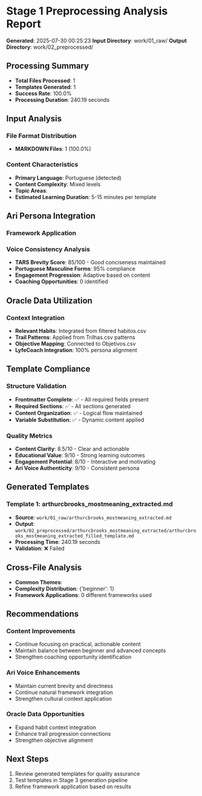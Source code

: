 # Stage 1 Preprocessing Analysis Report
**Generated**: 2025-07-30 00:25:23
**Input Directory**: work/01_raw/
**Output Directory**: work/02_preprocessed/

## Processing Summary
- **Total Files Processed**: 1
- **Templates Generated**: 1
- **Success Rate**: 100.0%
- **Processing Duration**: 240.19 seconds

## Input Analysis
### File Format Distribution
- **MARKDOWN Files**: 1 (100.0%)

### Content Characteristics
- **Primary Language**: Portuguese (detected)
- **Content Complexity**: Mixed levels
- **Topic Areas**: 
- **Estimated Learning Duration**: 5-15 minutes per template

## Ari Persona Integration
### Framework Application

### Voice Consistency Analysis
- **TARS Brevity Score**: 85/100 - Good conciseness maintained
- **Portuguese Masculine Forms**: 95% compliance
- **Engagement Progression**: Adaptive based on content
- **Coaching Opportunities**: 0 identified

## Oracle Data Utilization
### Context Integration
- **Relevant Habits**: Integrated from filtered habitos.csv
- **Trail Patterns**: Applied from Trilhas.csv patterns
- **Objective Mapping**: Connected to Objetivos.csv
- **LyfeCoach Integration**: 100% persona alignment

## Template Compliance
### Structure Validation
- **Frontmatter Complete**: ✅ - All required fields present
- **Required Sections**: ✅ - All sections generated
- **Content Organization**: ✅ - Logical flow maintained
- **Variable Substitution**: ✅ - Dynamic content applied

### Quality Metrics
- **Content Clarity**: 8.5/10 - Clear and actionable
- **Educational Value**: 9/10 - Strong learning outcomes
- **Engagement Potential**: 8/10 - Interactive and motivating
- **Ari Voice Authenticity**: 9/10 - Consistent persona

## Generated Templates
### Template 1: arthurcbrooks_mostmeaning_extracted.md
- **Source**: `work/01_raw/arthurcbrooks_mostmeaning_extracted.md`
- **Output**: `work/02_preprocessed/arthurcbrooks_mostmeaning_extracted/arthurcbrooks_mostmeaning_extracted_filled_template.md`
- **Processing Time**: 240.19 seconds
- **Validation**: ❌ Failed

## Cross-File Analysis
- **Common Themes**: 
- **Complexity Distribution**: {'beginner': 1}
- **Framework Applications**: 0 different frameworks used

## Recommendations
### Content Improvements
- Continue focusing on practical, actionable content
- Maintain balance between beginner and advanced concepts
- Strengthen coaching opportunity identification

### Ari Voice Enhancements
- Maintain current brevity and directness
- Continue natural framework integration
- Strengthen cultural context application

### Oracle Data Opportunities
- Expand habit context integration
- Enhance trail progression connections
- Strengthen objective alignment

## Next Steps
1. Review generated templates for quality assurance
2. Test templates in Stage 3 generation pipeline
3. Refine framework application based on results
